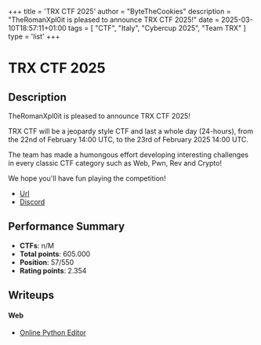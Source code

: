 +++
title = 'TRX CTF 2025'
author = "ByteTheCookies"
description = "TheRomanXpl0it is pleased to announce TRX CTF 2025!"
date = 2025-03-10T18:57:11+01:00
tags = [
    "CTF",
    "Italy",
    "Cybercup 2025",
    "Team TRX"
]
type = 'list'
+++

# TRX CTF 2025

## Description

TheRomanXpl0it is pleased to announce TRX CTF 2025!

TRX CTF will be a jeopardy style CTF and last a whole day (24-hours), from the 22nd of February 14:00 UTC, to the 23rd of February 2025 14:00 UTC.

The team has made a humongous effort developing interesting challenges in every classic CTF category such as Web, Pwn, Rev and Crypto!

We hope you'll have fun playing the competition!

- [Url](https://ctf.theromanxpl0.it/)
- [Discord](https://discord.gg/nvT9czmxjH)

## Performance Summary

- **CTFs**: n/M
- **Total points**: 605.000
- **Position**: 57/550
- **Rating points**: 2.354

## Writeups

#### Web

- [Online Python Editor](/writeups/trx2025/onlinepythoneditor)
